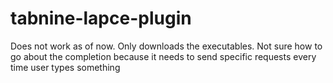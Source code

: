 # tabnine-lapce-plugin

Does not work as of now.
Only downloads the executables.
Not sure how to go about the completion because it needs to send specific requests every time user types something

